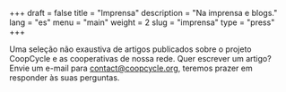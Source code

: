 +++
draft = false
title = "Imprensa"
description = "Na imprensa e blogs."
lang = "es"
menu = "main"
weight = 2
slug = "imprensa"
type = "press"
+++

Uma seleção não exaustiva de artigos publicados sobre o projeto CoopCycle e as cooperativas de nossa rede.
Quer escrever um artigo? Envie um e-mail para <a href="mailto:contact@coopcycle.org">contact@coopcycle.org</a>, teremos prazer em responder às suas perguntas.

